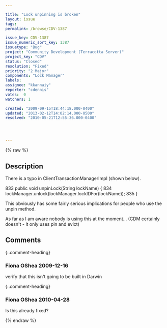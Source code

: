 ```yaml
---

title: "Lock unpinning is broken"
layout: issue
tags: 
permalink: /browse/CDV-1387

issue_key: CDV-1387
issue_numeric_sort_key: 1387
issuetype: "Bug"
project: "Community Development (Terracotta Server)"
project_key: "CDV"
status: "Closed"
resolution: "Fixed"
priority: "2 Major"
components: "Lock Manager"
labels: 
assignee: "kkannaiy"
reporter: "cdennis"
votes:  0
watchers: 1

created: "2009-09-15T18:44:18.000-0400"
updated: "2013-02-12T14:02:14.000-0500"
resolved: "2010-05-21T12:55:36.000-0400"




---
```


{% raw %}

## Description

<div markdown="1" class="description">

There is a typo in ClientTransactionManagerImpl (shown below).

833 	  public void unpinLock(String lockName) \{
834 	    lockManager.unlock(lockManager.lockIDFor(lockName));
835 	  \}

This obviously has some fairly serious implications for people who use the unpin method.

As far as I am aware nobody is using this at the moment... (CDM certainly doesn't - it only uses pin and evict)

</div>

## Comments


{:.comment-heading}
### **Fiona OShea** <span class="date">2009-12-16</span>

<div markdown="1" class="comment">

verify that this isn't going to be  built in Darwin

</div>


{:.comment-heading}
### **Fiona OShea** <span class="date">2010-04-28</span>

<div markdown="1" class="comment">

Is this already fixed?

</div>



{% endraw %}
